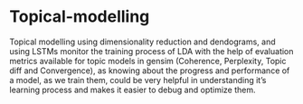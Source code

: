# Topical-modelling
Topical modelling using dimensionality reduction and dendograms, and using LSTMs
monitor the training process of LDA with the help of evaluation metrics available for topic models in gensim (Coherence, Perplexity, Topic diff and Convergence), as knowing about the progress and performance of a model, as we train them, could be very helpful in understanding it’s learning process and makes it easier to debug and optimize them. 
